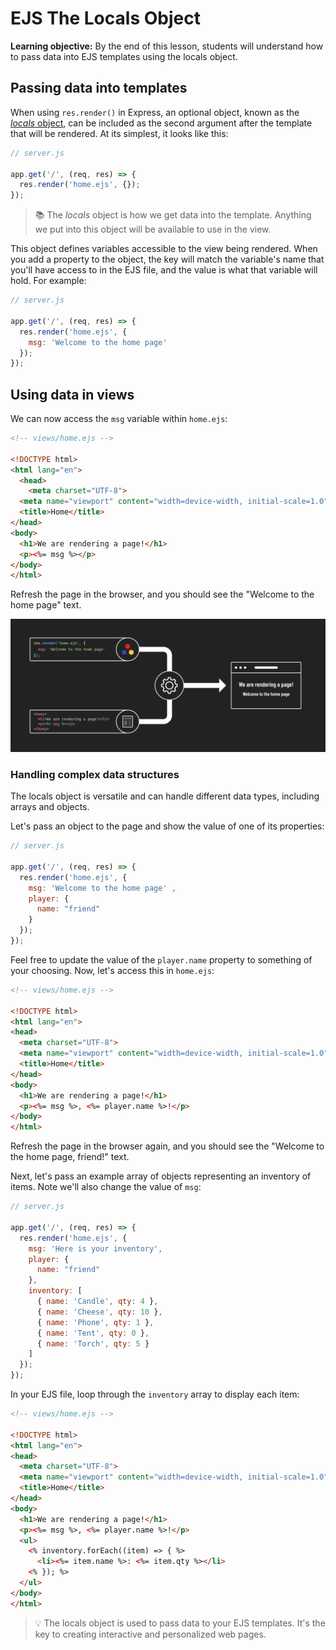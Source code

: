 <h1>
  <span class="headline">EJS</span>
  <span class="subhead">The Locals Object</span>
</h1>

**Learning objective:** By the end of this lesson, students will understand how to pass data into EJS templates using the locals object.

## Passing data into templates

When using `res.render()` in Express, an optional object, known as the [*locals* object](http://expressjs.com/en/api.html#res.render), can be included as the second argument after the template that will be rendered. At its simplest, it looks like this:

```javascript
// server.js

app.get('/', (req, res) => {
  res.render('home.ejs', {});
});
```

> 📚 The *locals* object is how we get data into the template. Anything we put into this object will be available to use in the view.

This object defines variables accessible to the view being rendered. When you add a property to the object, the key will match the variable's name that you'll have access to in the EJS file, and the value is what that variable will hold. For example:

```javascript
// server.js

app.get('/', (req, res) => {
  res.render('home.ejs', { 
    msg: 'Welcome to the home page' 
  });
});
```

## Using data in views

We can now access the `msg` variable within `home.ejs`:

```html
<!-- views/home.ejs -->

<!DOCTYPE html>
<html lang="en">
  <head>
    <meta charset="UTF-8">
  <meta name="viewport" content="width=device-width, initial-scale=1.0">
  <title>Home</title>
</head>
<body>
  <h1>We are rendering a page!</h1>
  <p><%= msg %></p> 
</body>
</html>
```

Refresh the page in the browser, and you should see the "Welcome to the home page" text.

![Data and a view forming a web page](./assets/data-in-views.png)

### Handling complex data structures

The locals object is versatile and can handle different data types, including arrays and objects.

Let's pass an object to the page and show the value of one of its properties:

```javascript
// server.js

app.get('/', (req, res) => {
  res.render('home.ejs', { 
    msg: 'Welcome to the home page' ,
    player: {
      name: "friend"
    }
  });
});
```

Feel free to update the value of the `player.name` property to something of your choosing. Now, let's access this in `home.ejs`:

```html
<!-- views/home.ejs -->

<!DOCTYPE html>
<html lang="en">
<head>
  <meta charset="UTF-8">
  <meta name="viewport" content="width=device-width, initial-scale=1.0">
  <title>Home</title>
</head>
<body>
  <h1>We are rendering a page!</h1>
  <p><%= msg %>, <%= player.name %>!</p> 
</body>
</html>
```

Refresh the page in the browser again, and you should see the "Welcome to the home page, friend!" text.

Next, let's pass an example array of objects representing an inventory of items. Note we'll also change the value of `msg`:

```javascript
// server.js

app.get('/', (req, res) => {
  res.render('home.ejs', { 
    msg: 'Here is your inventory',
    player: {
      name: "friend"
    },
    inventory: [
      { name: 'Candle', qty: 4 },
      { name: 'Cheese', qty: 10 },
      { name: 'Phone', qty: 1 },
      { name: 'Tent', qty: 0 },
      { name: 'Torch', qty: 5 }
    ]
  });
});
```

In your EJS file, loop through the `inventory` array to display each item:

```html
<!-- views/home.ejs -->

<!DOCTYPE html>
<html lang="en">
<head>
  <meta charset="UTF-8">
  <meta name="viewport" content="width=device-width, initial-scale=1.0">
  <title>Home</title>
</head>
<body>
  <h1>We are rendering a page!</h1>
  <p><%= msg %>, <%= player.name %>!</p> 
  <ul>
    <% inventory.forEach((item) => { %>
      <li><%= item.name %>: <%= item.qty %></li>
    <% }); %>
  </ul>
</body>
</html>
```

> 💡 The locals object is used to pass data to your EJS templates. It's the key to creating interactive and personalized web pages.
